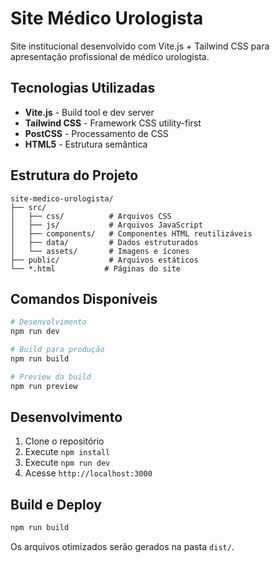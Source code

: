 # Site Médico Urologista

Site institucional desenvolvido com Vite.js + Tailwind CSS para apresentação profissional de médico urologista.

## Tecnologias Utilizadas

- **Vite.js** - Build tool e dev server
- **Tailwind CSS** - Framework CSS utility-first
- **PostCSS** - Processamento de CSS
- **HTML5** - Estrutura semântica

## Estrutura do Projeto

```
site-medico-urologista/
├── src/
│   ├── css/          # Arquivos CSS
│   ├── js/           # Arquivos JavaScript
│   ├── components/   # Componentes HTML reutilizáveis
│   ├── data/         # Dados estruturados
│   └── assets/       # Imagens e ícones
├── public/           # Arquivos estáticos
└── *.html           # Páginas do site
```

## Comandos Disponíveis

```bash
# Desenvolvimento
npm run dev

# Build para produção
npm run build

# Preview da build
npm run preview
```

## Desenvolvimento

1. Clone o repositório
2. Execute `npm install`
3. Execute `npm run dev`
4. Acesse `http://localhost:3000`

## Build e Deploy

```bash
npm run build
```

Os arquivos otimizados serão gerados na pasta `dist/`.
